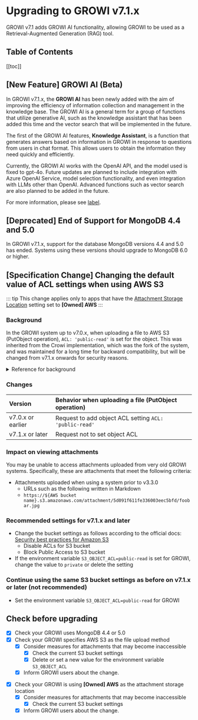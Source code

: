 # Upgrading to GROWI v7.1.x

GROWI v7.1 adds GROWI AI functionality, allowing GROWI to be used as a Retrieval-Augmented Generation (RAG) tool.


## Table of Contents

[[toc]]


## [New Feature] GROWI AI (Beta)

<!-- textlint-disable weseek/max-kanji-continuous-len -->
In GROWI v7.1.x, the **GROWI AI** has been newly added with the aim of improving the efficiency of information collection and management in the knowledge base.
The GROWI AI is a general term for a group of functions that utilize generative AI,
such as the knowledge assistant that has been added this time and the vector search that will be implemented in the future.
<!-- textlint-enable weseek/max-kanji-continuous-len -->

The first of the GROWI AI features, **Knowledge Assistant**, is a function that generates answers based on information in GROWI
in response to questions from users in chat format. This allows users to obtain the information they need quickly and efficiently.

Currently, the GROWI AI works with the OpenAI API, and the model used is fixed to gpt-4o.
Future updates are planned to include integration with Azure OpenAI Service, model selection functionality, and even integration with LLMs other than OpenAI.
Advanced functions such as vector search are also planned to be added in the future.

For more information, please see [label](url).



<ContextualBlock context="docs-growi-org">

## [Deprecated] End of Support for MongoDB 4.4 and 5.0

In GROWI v7.1.x, support for the database MongoDB versions 4.4 and 5.0 has ended.
Systems using these versions should upgrade to MongoDB 6.0 or higher.

</ContextualBlock>



## [Specification Change] Changing the default value of ACL settings when using AWS S3

<ContextualBlock context="help-growi-cloud">

::: tip
This change applies only to apps that have the [Attachment Storage Location](/en/cloud/attachment.html) setting set to **[Owned] AWS**
:::

</ContextualBlock>

### Background

In the GROWI system up to v7.0.x, when uploading a file to AWS S3 (PutObject operation), `ACL: 'public-read'` is set for the object.
This was inherited from the Crowi implementation, which was the fork of the system,
and was maintained for a long time for backward compatibility, but will be changed from v7.1.x onwards for security reasons.

<details>
<summary>Reference for background</summary>

- [(ja) Dev Wiki: /資料/外部仕様/S3のACL設定](https://dev.growi.org/5d091f611fe336003eec5bfd)
- Changes in v7.0.5
  - <https://github.com/weseek/growi/pull/8778>
  - <https://github.com/weseek/growi/pull/8805>

</details>

### Changes

| Version           | Behavior when uploading a file (PutObject operation)   |
| :---------------- | :------------------------------------------------------|
| v7.0.x or earlier | Request to add object ACL setting `ACL: 'public-read'` |
| v7.1.x or later   | Request not to set object ACL                          |

### Impact on viewing attachments

You may be unable to access attachments uploaded from very old GROWI systems. Specifically, these are attachments that meet the following criteria:

- Attachments uploaded when using a system prior to v3.3.0
  - URLs such as the following written in Markdown
  - `https://${AWS bucket name}.s3.amazonaws.com/attachment/5d091f611fe336003eec5bfd/foobar.jpg`

### Recommended settings for v7.1.x and later

- Change the bucket settings as follows according to the official docs: [Security best practices for Amazon S3](https://docs.aws.amazon.com/AmazonS3/latest/userguide/security-best-practices.html)
  - Disable ACLs for S3 bucket
  - Block Public Access to S3 bucket
- If the environment variable `S3_OBJECT_ACL=public-read` is set for GROWI, change the value to `private` or delete the setting

<ContextualBlock context="docs-growi-org">

### Continue using the same S3 bucket settings as before on v7.1.x or later (not recommended)

- Set the environment variable `S3_OBJECT_ACL=public-read` for GROWI

</ContextualBlock>



## Check before upgrading

<ContextualBlock context="docs-growi-org">

- [x] Check your GROWI uses MongoDB 4.4 or 5.0
- [x] Check your GROWI specifies AWS S3 as the file upload method
  - [x] Consider measures for attachments that may become inaccessible
    - [x] Check the current S3 bucket settings
    - [x] Delete or set a new value for the environment variable `S3_OBJECT_ACL`
  - [x] Inform GROWI users about the change.

</ContextualBlock>

<ContextualBlock context="help-growi-cloud">

- [x] Check your GROWI is using **[Owned] AWS** as the attachment storage location
  - [x] Consider measures for attachments that may become inaccessible
    - [x] Check the current S3 bucket settings
  - [x] Inform GROWI users about the change.

</ContextualBlock>

